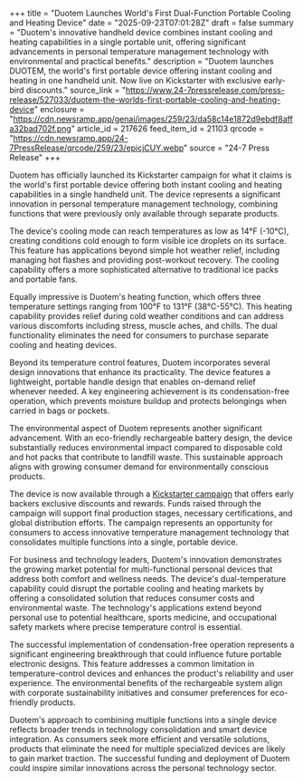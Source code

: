 +++
title = "Duotem Launches World's First Dual-Function Portable Cooling and Heating Device"
date = "2025-09-23T07:01:28Z"
draft = false
summary = "Duotem's innovative handheld device combines instant cooling and heating capabilities in a single portable unit, offering significant advancements in personal temperature management technology with environmental and practical benefits."
description = "Duotem launches DUOTEM, the world's first portable device offering instant cooling and heating in one handheld unit. Now live on Kickstarter with exclusive early-bird discounts."
source_link = "https://www.24-7pressrelease.com/press-release/527033/duotem-the-worlds-first-portable-cooling-and-heating-device"
enclosure = "https://cdn.newsramp.app/genai/images/259/23/da58c14e1872d9ebdf8affa32bad702f.png"
article_id = 217626
feed_item_id = 21103
qrcode = "https://cdn.newsramp.app/24-7PressRelease/qrcode/259/23/epicjCUY.webp"
source = "24-7 Press Release"
+++

<p>Duotem has officially launched its Kickstarter campaign for what it claims is the world's first portable device offering both instant cooling and heating capabilities in a single handheld unit. The device represents a significant innovation in personal temperature management technology, combining functions that were previously only available through separate products.</p><p>The device's cooling mode can reach temperatures as low as 14°F (-10°C), creating conditions cold enough to form visible ice droplets on its surface. This feature has applications beyond simple hot weather relief, including managing hot flashes and providing post-workout recovery. The cooling capability offers a more sophisticated alternative to traditional ice packs and portable fans.</p><p>Equally impressive is Duotem's heating function, which offers three temperature settings ranging from 100°F to 131°F (38°C-55°C). This heating capability provides relief during cold weather conditions and can address various discomforts including stress, muscle aches, and chills. The dual functionality eliminates the need for consumers to purchase separate cooling and heating devices.</p><p>Beyond its temperature control features, Duotem incorporates several design innovations that enhance its practicality. The device features a lightweight, portable handle design that enables on-demand relief whenever needed. A key engineering achievement is its condensation-free operation, which prevents moisture buildup and protects belongings when carried in bags or pockets.</p><p>The environmental aspect of Duotem represents another significant advancement. With an eco-friendly rechargeable battery design, the device substantially reduces environmental impact compared to disposable cold and hot packs that contribute to landfill waste. This sustainable approach aligns with growing consumer demand for environmentally conscious products.</p><p>The device is now available through a <a href="https://www.kickstarter.com" rel="nofollow" target="_blank">Kickstarter campaign</a> that offers early backers exclusive discounts and rewards. Funds raised through the campaign will support final production stages, necessary certifications, and global distribution efforts. The campaign represents an opportunity for consumers to access innovative temperature management technology that consolidates multiple functions into a single, portable device.</p><p>For business and technology leaders, Duotem's innovation demonstrates the growing market potential for multi-functional personal devices that address both comfort and wellness needs. The device's dual-temperature capability could disrupt the portable cooling and heating markets by offering a consolidated solution that reduces consumer costs and environmental waste. The technology's applications extend beyond personal use to potential healthcare, sports medicine, and occupational safety markets where precise temperature control is essential.</p><p>The successful implementation of condensation-free operation represents a significant engineering breakthrough that could influence future portable electronic designs. This feature addresses a common limitation in temperature-control devices and enhances the product's reliability and user experience. The environmental benefits of the rechargeable system align with corporate sustainability initiatives and consumer preferences for eco-friendly products.</p><p>Duotem's approach to combining multiple functions into a single device reflects broader trends in technology consolidation and smart device integration. As consumers seek more efficient and versatile solutions, products that eliminate the need for multiple specialized devices are likely to gain market traction. The successful funding and deployment of Duotem could inspire similar innovations across the personal technology sector.</p>